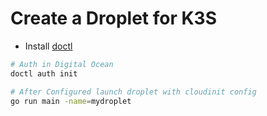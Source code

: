 # Create a Droplet for K3S

- Install [doctl](https://github.com/digitalocean/doctl)

```bash
# Auth in Digital Ocean
doctl auth init 

# After Configured launch droplet with cloudinit config
go run main -name=mydroplet
```
